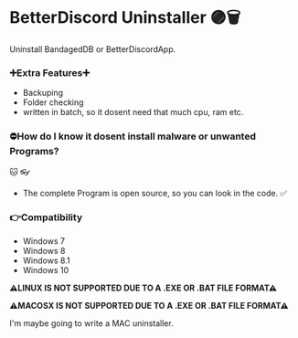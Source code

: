 # BetterDiscord Uninstaller 🟣🗑️
Uninstall BandagedDB or BetterDiscordApp.

### ➕Extra Features➕

- Backuping
- Folder checking
- written in batch, so it dosent need that much cpu, ram etc.

### ⛔How do I know it dosent install malware or unwanted Programs?
🐱 👓
- The complete Program is open source, so you can look in the code. ✅

### 👉Compatibility

- Windows 7
- Windows 8
- Windows 8.1
- Windows 10

**⚠LINUX IS NOT SUPPORTED DUE TO A .EXE OR .BAT FILE FORMAT⚠**

**⚠MACOSX IS NOT SUPPORTED DUE TO A .EXE OR .BAT FILE FORMAT⚠**

I'm maybe going to write a MAC uninstaller.
